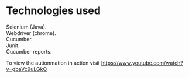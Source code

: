 # Technologies used
Selenium (Java).  
Webdriver (chrome).  
Cucumber.  
Junit.  
Cucumber reports.  




To view the autionmation in action visit
https://www.youtube.com/watch?v=gbaVc9uLGkQ
